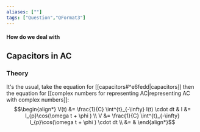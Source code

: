 ```yaml
---
aliases: [""]
tags: ["Question","QFormat3"]
---
```


#### How do we deal with
## Capacitors in AC


### Theory
It's the usual, take the equation for [[capacitors#^e6fedd|capacitors]] then the equation for [[complex numbers for representing AC|representing AC with complex numbers]]:
$$\begin{align*}
V(t) &= \frac{1}{C} \int^{t}_{-\infty} I(t) \cdot dt & I &= I_{p}\cos(\omega t + \phi ) \\
V &= \frac{1}{C} \int^{t}_{-\infty} I_{p}\cos(\omega t + \phi ) \cdot dt \\
&= 
&
\end{align*}$$